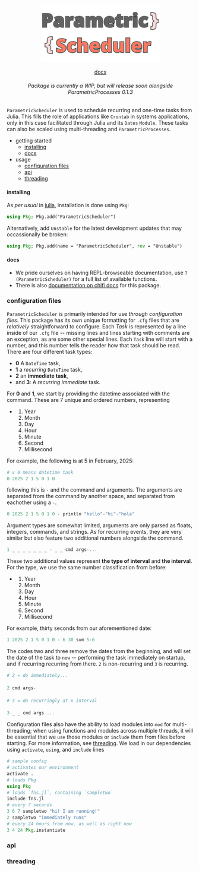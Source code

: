 <div align="center">
  <img src="https://github.com/ChifiSource/image_dump/blob/main/parametricprocesses/parscheduler.png"></img>

  [docs](https://chifidocs.com/parametric/ParametricScheduler)

  <h6>Package is currently a WIP, but will release soon alongside ParametricProcesses 0.1.3</h6>
</div>


`ParametricScheduler` is used to schedule recurring and one-time tasks from Julia. This fills the role of applications like `Crontab` in systems applications, only in this case facilitated through Julia and its `Dates` `Module`. These tasks can also be scaled using multi-threading and `ParametricProcesses`.
- getting started
  - [installing](#installing)
  - [docs](#docs)
- usage
  - [configuration files](#configuration-files)
  - [api](#api)
  - [threading](#threading)
#### installing
As *per usual* in [julia](https://julialang.org), installation is done using `Pkg`:
```julia
using Pkg; Pkg.add("ParametricScheduler")
```
Alternatively, add `Unstable` for the latest development updates that may occassionally be broken:
```julia
using Pkg; Pkg.add(name = "ParametricScheduler", rev = "Unstable")
```
#### docs
- We pride ourselves on having REPL-browseable documentation, use `?(ParametricScheduler)` for a full list of available functions.
- There is also [documentation on chifi docs](https://chifidocs.com/parametric/ParametricScheduler) for this package.
### configuration files
`ParametricScheduler` is primarily intended for use *through configuration files*. This package has its own unique formatting for `.cfg` files that are *relatively* straightforward to configure. Each *Task* is represented by a line inside of our `.cfg` file -- missing lines and lines starting with comments are an exception, as are some other special lines. Each `Task` line will start with a number, and this number tells the reader how that task should be read. There are four different task types:
- **0** A `DateTime` task,
- **1** a *recurring* `DateTime` task,
- **2** an **immediate task**,
- and **3**: A *recurring immediate* task.

For **0** and **1**, we start by providing the datetime associated with the command. These are 7 unique and ordered numbers, representing
- 1. Year
  2. Month
  3. Day
  4. Hour
  5. Minute
  6. Second
  7. Millisecond

For example, the following is at 5 in February, 2025:
```julia
# v 0 means datetime task
0 2025 2 1 5 0 1 0
```
following this is ` - ` and the command and arguments. The arguments are separated from the command by another space, and separated from eachother using a `-`.
```julia
0 2025 2 1 5 0 1 0 - println "hello"-"hi"-"hola"
```
Argument types are somewhat limited, arguments are only parsed as floats, integers, commands, and strings.
As for recurring events, they are very similar but also feature two additional numbers alongside the command.
```julia
1 _ _ _ _ _ _ _ - _ _ cmd args-...
```
These two additional values represent **the type of interval** and **the interval**. For the type, we use the same number classification from before:
- 1. Year
  2. Month
  3. Day
  4. Hour
  5. Minute
  6. Second
  7. Millisecond
 
For example, thirty seconds from our aforementioned date:
```julia
1 2025 2 1 5 0 1 0 - 6 30 sum 5-6
```
The codes two and three remove the dates from the beginning, and will set the date of the task to `now` -- performing the task immediately on startup, and if recurring recurring from there. `2` is non-recurring and `3` is recurring.
```julia
# 2 = do immediately...

2 cmd args-

# 3 = do recurringly at x interval

3 _ _ cmd args ...
```
Configuration files also have the ability to load modules into `mod` for multi-threading; when using functions and modules across multiple threads, it will be essential that we `use` those modules or `include` them from files before starting. For more information, see [threading](#threading). We load in our dependencies using `activate`, `using`, and `include` lines
```julia
# sample config
# activates our environment
activate .
# loads Pkg 
using Pkg
# loads `fns.jl`, containing `sampletwo`
include fns.jl
# every 7 seconds
3 6 7 sampletwo "hi! I am running!"
2 sampletwo "immediately runs"
# every 24 hours from now, as well as right now
3 4 24 Pkg.instantiate
```
### api

### threading
